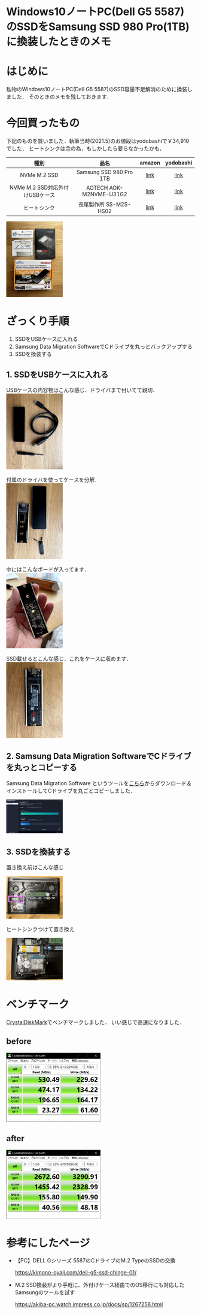 Windows10ノートPC(Dell G5 5587)のSSDをSamsung SSD 980 Pro(1TB)に換装したときのメモ 
======

# はじめに

私物のWindows10ノートPC(Dell G5 5587)のSSD容量不足解消のために換装しました．
そのときのメモを残しておきます．


# 今回買ったもの

下記のものを買いました．執筆当時(2021.5)のお値段はyodobashiで￥34,910 でした．
ヒートシンクは念の為．もしかしたら要らなかったかも．

|  種別  |  品名  | amazon | yodobashi |
| :-: | :-: | :-: | :-: |
|   NVMe M.2 SSD  |  Samsung SSD 980 Pro 1TB | [link](https://www.amazon.co.jp/dp/B08JCPTPMM/) | [link](https://www.yodobashi.com/product/100000001005831015/) |
|  NVMe M.2 SSD対応外付けUSBケース | AOTECH AOK-M2NVME-U31G2 | [link](https://www.amazon.co.jp/dp/B07J1MTP11)  | [link](https://www.yodobashi.com/product/100000001004066879/) |
| ヒートシンク | 長尾製作所 SS-M2S-HS02 | [link](https://www.amazon.co.jp/dp/B06XJXWJVZ/) | [link](https://www.yodobashi.com/product/100000001003487154/) |


<img src="./images/IMG_2709.jpg" width=30%>

# ざっくり手順

1. SSDをUSBケースに入れる
2. Samsung Data Migration SoftwareでCドライブを丸っとバックアップする
3. SSDを換装する

## 1. SSDをUSBケースに入れる

USBケースの内容物はこんな感じ．ドライバまで付いてて親切．  
<img src="./images/IMG_2710.jpg" width=30%>

付属のドライバを使ってケースを分解．  
<img src="./images/IMG_2711.jpg" width=30%>

中にはこんなボードが入ってます．  
<img src="./images/IMG_2712.jpg" width=30%>

SSD載せるとこんな感じ．これをケースに収めます．  
<img src="./images/IMG_2713.jpg" width=30%>

## 2. Samsung Data Migration SoftwareでCドライブを丸っとコピーする

Samsung Data Migration Software というツールを[こちら](https://www.samsung.com/semiconductor/minisite/jp/support/tools/)からダウンロード＆インストールしてCドライブを丸ごとコピーしました．

<img src="./images/ssd_migration.png" width=30%>


## 3. SSDを換装する

置き換え前はこんな感じ

<img src="./images/IMG_2714.jpg" width=30%>

ヒートシンクつけて置き換え

<img src="./images/IMG_2717.jpg" width=30%>

# ベンチマーク

[CrystalDiskMark](https://www.microsoft.com/ja-jp/p/crystaldiskmark/9nblggh4z6f2?activetab=pivot:overviewtab)でベンチマークしました．
いい感じで高速になりました．

## before

<img src="./images/before.png" width=50%>

## after

<img src="./images/after.png" width=50%>

# 参考にしたページ

* 【PC】DELL Gシリーズ 5587のCドライブのM.2 TypeのSSDの交換

    https://kimono-oyaji.com/dell-g5-ssd-chinge-01/


* M.2 SSD換装がより手軽に、外付けケース経由でのOS移行にも対応したSamsungのツールを試す

    https://akiba-pc.watch.impress.co.jp/docs/sp/1267258.html
